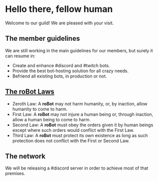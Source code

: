 # Hello there, fellow human
Welcome to our guild! We are pleased with your visit.

## The member guidelines
We are still working in the main guidelines for our members, but surely it can resume in:
- Create and enhance #discord and #twitch bots.
- Provide the best bot-hosting solution for all crazy needs.
- Befriend all existing bots, in production or not.

## [The roBot Laws](https://en.wikipedia.org/wiki/Three_Laws_of_Robotics)
- Zeroth Law: A **roBot** may not harm humanity, or, by inaction, allow humanity to come to harm.
- First Law: A **roBot** may not injure a human being or, through inaction, allow a human being to come to harm.
- Second Law: A **roBot** must obey the orders given it by human beings except where such orders would conflict with the First Law.
- Third Law: A **roBot** must protect its own existence as long as such protection does not conflict with the First or Second Law.

## The network
We will be releasing a #discord server in order to achieve most of that premises.
